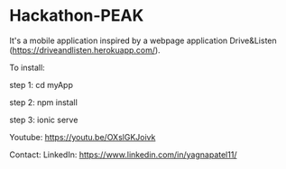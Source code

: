 # Hackathon-PEAK

It's a mobile application inspired by a webpage application Drive&Listen (https://driveandlisten.herokuapp.com/).

To install:

step 1: cd myApp

step 2: npm install

step 3: ionic serve

Youtube: https://youtu.be/OXslGKJoivk

Contact:
LinkedIn: https://www.linkedin.com/in/yagnapatel11/

